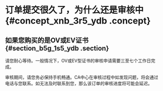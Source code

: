 # 订单提交很久了，为什么还是审核中 {#concept_xnb_3r5_ydb .concept}

## 如果您购买的是OV或EV证书 {#section_b5g_1s5_ydb .section}

请您耐心等待。一般情况下，OV或EV型证书的审核申请需要三至七个工作日完成。

审核期间，请您务必保持手机畅通。CA中心在审核过程中如发现问题，将会通过电话与您联系。如无法及时联系到您，那么该订单的审核进度将可能会延迟。

